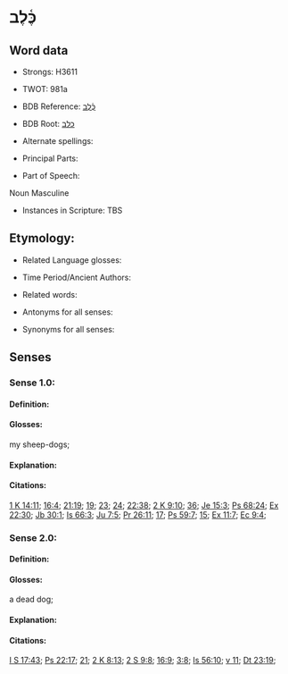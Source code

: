 # כֶּ֫לֶב

<!-- Status: S2="NeedsEdits" -->
<!-- Lexica used for edits:   -->

## Word data

* Strongs: H3611

* TWOT: 981a

* BDB Reference: [כֶּ֫לֶב](rc://en/bdb/dict/k.bj.ab)

* BDB Root: [כלב](rc://en/bdb/dict/k.bj.aa)

* Alternate spellings:

* Principal Parts:

* Part of Speech:

Noun Masculine

* Instances in Scripture: TBS

## Etymology:

* Related Language glosses:

* Time Period/Ancient Authors:

* Related words:

* Antonyms for all senses:

* Synonyms for all senses:

## Senses

### Sense 1.0:

#### Definition:

#### Glosses:

my sheep-dogs; 

#### Explanation:

#### Citations:

[1 K 14:11](rc://he/uhb/book/1ki/14/11); [16:4](rc://he/uhb/book/1ki/16/4); [21:19](rc://he/uhb/book/1ki/21/19); [19](rc://he/uhb/book/1ki/21/19); [23](rc://he/uhb/book/1ki/21/23); [24](rc://he/uhb/book/1ki/21/24); [22:38](rc://he/uhb/book/1ki/22/38); [2 K 9:10](rc://he/uhb/book/2ki/9/10); [36](rc://he/uhb/book/2ki/9/36); [Je 15:3](rc://he/uhb/book/jer/15/3); [Ps 68:24](rc://he/uhb/book/psa/68/24); [Ex 22:30](rc://he/uhb/book/exo/22/30); [Jb 30:1](rc://he/uhb/book/job/30/1); [Is 66:3](rc://he/uhb/book/isa/66/3); [Ju 7:5](rc://he/uhb/book/jdg/7/5); [Pr 26:11](rc://he/uhb/book/pro/26/11); [17](rc://he/uhb/book/pro/26/17); [Ps 59:7](rc://he/uhb/book/psa/59/7); [15](rc://he/uhb/book/psa/59/15); [Ex 11:7](rc://he/uhb/book/exo/11/7); [Ec 9:4](rc://he/uhb/book/ecc/9/4); 

### Sense 2.0:

#### Definition:

#### Glosses:

a dead dog; 

#### Explanation:

#### Citations:

[I S 17:43](rc://he/uhb/book/1sa/17/43); [Ps 22:17](rc://he/uhb/book/psa/22/17); [21](rc://he/uhb/book/psa/22/21); [2 K 8:13](rc://he/uhb/book/2ki/8/13); [2 S 9:8](rc://he/uhb/book/2sa/9/8); [16:9](rc://he/uhb/book/2sa/16/9); [3:8](rc://he/uhb/book/2sa/3/8); [Is 56:10](rc://he/uhb/book/isa/56/10); [v 11](rc://he/uhb/book/isa/56/11); [Dt 23:19](rc://he/uhb/book/deu/23/19); 

